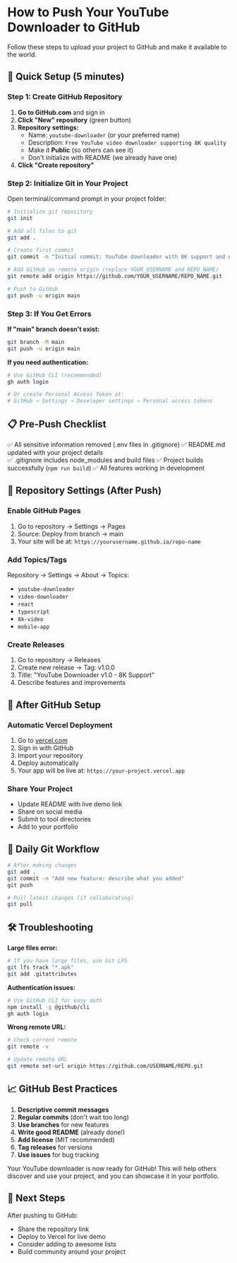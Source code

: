# How to Push Your YouTube Downloader to GitHub

Follow these steps to upload your project to GitHub and make it available to the world.

## 🚀 Quick Setup (5 minutes)

### Step 1: Create GitHub Repository

1. **Go to GitHub.com** and sign in
2. **Click "New" repository** (green button)
3. **Repository settings:**
   - Name: `youtube-downloader` (or your preferred name)
   - Description: `Free YouTube video downloader supporting 8K quality`
   - Make it **Public** (so others can see it)
   - Don't initialize with README (we already have one)
4. **Click "Create repository"**

### Step 2: Initialize Git in Your Project

Open terminal/command prompt in your project folder:

```bash
# Initialize git repository
git init

# Add all files to git
git add .

# Create first commit
git commit -m "Initial commit: YouTube downloader with 8K support and Android app"

# Add GitHub as remote origin (replace YOUR_USERNAME and REPO_NAME)
git remote add origin https://github.com/YOUR_USERNAME/REPO_NAME.git

# Push to GitHub
git push -u origin main
```

### Step 3: If You Get Errors

**If "main" branch doesn't exist:**
```bash
git branch -M main
git push -u origin main
```

**If you need authentication:**
```bash
# Use GitHub CLI (recommended)
gh auth login

# Or create Personal Access Token at:
# GitHub → Settings → Developer settings → Personal access tokens
```

## 📋 Pre-Push Checklist

✅ All sensitive information removed (.env files in .gitignore)
✅ README.md updated with your project details  
✅ .gitignore includes node_modules and build files
✅ Project builds successfully (`npm run build`)
✅ All features working in development

## 🔧 Repository Settings (After Push)

### Enable GitHub Pages
1. Go to repository → Settings → Pages
2. Source: Deploy from branch → main
3. Your site will be at: `https://yourusername.github.io/repo-name`

### Add Topics/Tags
Repository → Settings → About → Topics:
- `youtube-downloader`
- `video-downloader` 
- `react`
- `typescript`
- `8k-video`
- `mobile-app`

### Create Releases
1. Go to repository → Releases
2. Create new release → Tag: v1.0.0
3. Title: "YouTube Downloader v1.0 - 8K Support"
4. Describe features and improvements

## 🌟 After GitHub Setup

### Automatic Vercel Deployment
1. Go to [vercel.com](https://vercel.com)
2. Sign in with GitHub
3. Import your repository
4. Deploy automatically
5. Your app will be live at: `https://your-project.vercel.app`

### Share Your Project
- Update README with live demo link
- Share on social media
- Submit to tool directories
- Add to your portfolio

## 🔄 Daily Git Workflow

```bash
# After making changes
git add .
git commit -m "Add new feature: describe what you added"
git push

# Pull latest changes (if collaborating)
git pull
```

## 🛠 Troubleshooting

**Large files error:**
```bash
# If you have large files, use Git LFS
git lfs track "*.apk"
git add .gitattributes
```

**Authentication issues:**
```bash
# Use GitHub CLI for easy auth
npm install -g @github/cli
gh auth login
```

**Wrong remote URL:**
```bash
# Check current remote
git remote -v

# Update remote URL
git remote set-url origin https://github.com/USERNAME/REPO.git
```

## 📈 GitHub Best Practices

1. **Descriptive commit messages**
2. **Regular commits** (don't wait too long)
3. **Use branches** for new features
4. **Write good README** (already done!)
5. **Add license** (MIT recommended)
6. **Tag releases** for versions
7. **Use issues** for bug tracking

Your YouTube downloader is now ready for GitHub! This will help others discover and use your project, and you can showcase it in your portfolio.

## 🎉 Next Steps

After pushing to GitHub:
- Share the repository link
- Deploy to Vercel for live demo
- Consider adding to awesome lists
- Build community around your project